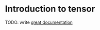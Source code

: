 # Introduction to tensor

TODO: write [great documentation](http://jacobian.org/writing/what-to-write/)
